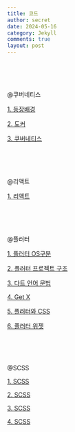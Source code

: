 ```yaml
---
title: 코드
author: secret
date: 2024-05-16
category: Jekyll
comments: true
layout: post
---
```


<br />
<br />
<br />

@쿠버네티스

[1. 등장배경](https://github.com/HELLOINO/HELLOINO.github.io/raw/main/file/%EC%BF%A0%EB%B2%84%EB%84%A4%ED%8B%B0%EC%8A%A4%20%EB%93%B1%EC%9E%A5%EB%B0%B0%EA%B2%BD.pptx)

[2. 도커](https://github.com/HELLOINO/HELLOINO.github.io/raw/main/file/%EB%8F%84%EC%BB%A4.pptx)

[3. 쿠버네티스](<https://github.com/HELLOINO/HELLOINO.github.io/raw/main/file/%EC%BF%A0%EB%B2%84%EB%84%A4%ED%8B%B0%EC%8A%A4%20%EC%A0%95%EB%A6%AC(%EC%99%84).pptx>)

<br />
<br />
<br />

@리액트

[1. 리액트](https://github.com/HELLOINO/HELLOINO.github.io/raw/main/file/%EB%A6%AC%EC%95%A1%ED%8A%B8.pptx)

<br />
<br />
<br />

@플러터

[1. 플러터 OS구분](https://github.com/HELLOINO/HELLOINO.github.io/raw/main/file/%ED%94%8C%EB%9F%AC%ED%84%B0%20OS%EA%B5%AC%EB%B6%84.pptx)

[2. 플러터 프로젝트 구조](https://github.com/HELLOINO/HELLOINO.github.io/raw/main/file/%ED%94%8C%EB%9F%AC%ED%84%B0%20%ED%94%84%EB%A1%9C%EC%A0%9D%ED%8A%B8%20%EA%B5%AC%EC%A1%B0.pptx)

[3. 다트 언어 문법](https://github.com/HELLOINO/HELLOINO.github.io/raw/main/file/%EB%8B%A4%ED%8A%B8%20%EB%AC%B8%EB%B2%95.pptx)

[4. Get X](https://github.com/HELLOINO/HELLOINO.github.io/raw/main/file/%ED%94%8C%EB%9F%AC%ED%84%B0%20Getx.pptx)

[5. 플러터와 CSS](https://github.com/HELLOINO/HELLOINO.github.io/raw/main/file/%ED%94%8C%EB%9F%AC%ED%84%B0%EC%99%80%20CSS.pptx)

[6. 플러터 위젯](https://github.com/HELLOINO/HELLOINO.github.io/raw/main/file/%ED%94%8C%EB%9F%AC%ED%84%B0%20%EC%9C%84%EC%A0%AF.pptx)

<br />
<br />
<br />

@SCSS

[1. SCSS](https://github.com/HELLOINO/HELLOINO.github.io/raw/main/file/scss1.pptx)

[2. SCSS](https://github.com/HELLOINO/HELLOINO.github.io/raw/main/file/scss2.pptx)

[3. SCSS](https://github.com/HELLOINO/HELLOINO.github.io/raw/main/file/scss3.pptx)

[4. SCSS](https://github.com/HELLOINO/HELLOINO.github.io/raw/main/file/scss4.pptx)
